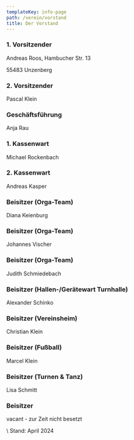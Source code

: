 ```yaml
---
templateKey: info-page
path: /verein/vorstand
title: Der Vorstand
---
```

### 1. Vorsitzender

Andreas Roos, Hambucher Str. 13 

55483 Unzenberg

### 2. Vorsitzender

Pascal Klein

### Geschäftsführung

Anja Rau

### 1. Kassenwart

Michael Rockenbach

### 2. Kassenwart

Andreas Kasper

### Beisitzer (Orga-Team)

Diana Keienburg

### Beisitzer (Orga-Team)

Johannes Vischer

### Beisitzer (Orga-Team)

Judith Schmiedebach

### Beisitzer (Hallen-/Gerätewart Turnhalle)

Alexander Schinko

### Beisitzer (Vereinsheim)

Christian Klein

### Beisitzer (Fußball)

Marcel Klein

### Beisitzer (Turnen & Tanz)

Lisa Schmitt

### Beisitzer

vacant - zur Zeit nicht besetzt

\    Stand: April 2024